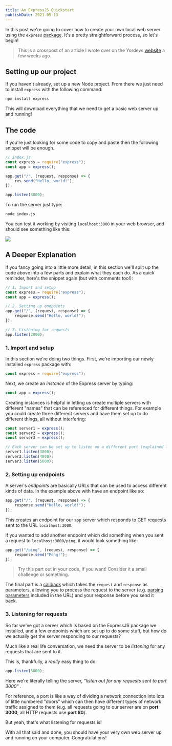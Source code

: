 ```yaml
---
title: An ExpressJS Quickstart
publishDate: 2021-05-13
---
```


In this post we're going to cover how to create your own local web server using the `express` [package](https://npmjs.com/express). It's a pretty straightforward process, so let's begin!

> This is a crosspost of an article I wrote over on the Yordevs [website](https://yordevs.com) a few weeks ago.

## Setting up our project

If you haven't already, set up a new Node project. From there we just need to install `express` with the following command:

```bash
npm install express
```

This will download everything that we need to get a basic web server up and running!

## The code

If you're just looking for some code to copy and paste then the following snippet will be enough.

```js
// index.js
const express = require("express");
const app = express();

app.get("/", (request, response) => {
	res.send("Hello, world!");
});

app.listen(3000);
```

To run the server just type:

```bash
node index.js
```

You can test it working by visiting `localhost:3000` in your web browser, and should see something like this:

![](https://i.imgur.com/wcSGknH.png)

## A Deeper Explanation

If you fancy going into a little more detail, in this section we'll split up the code above into a few parts and explain what they each do. As a quick reminder, here's the snippet again (but with comments too!):

```js
// 1. Import and setup
const express = require("express");
const app = express();

// 2. Setting up endpoints
app.get("/", (request, response) => {
	response.send("Hello, world!");
});

// 3. Listening for requests
app.listen(3000);
```

### 1. Import and setup

In this section we're doing two things. First, we're importing our newly installed `express` package with:

```js
const express = require("express");
```

Next, we create an _instance_ of the Express server by typing:

```js
const app = express();
```

Creating instances is helpful in letting us create multiple servers with different "names" that can be referenced for different things. For example you could create three different servers and have them set up to do different things, all without interfering:

```js
const server1 = express();
const server2 = express();
const server3 = express();

// Each server can be set up to listen on a different port (explained later on) and won't interfere with each other.
server1.listen(3000);
server2.listen(4000);
server3.listen(5000);
```

### 2. Setting up endpoints

A server's _endpoints_ are basically URLs that can be used to access different kinds of data. In the example above with have an endpoint like so:

```js
app.get("/", (request, response) => {
	response.send("Hello, world!");
});
```

This creates an endpoint for our `app` server which responds to GET requests sent to the URL `localhost:3000`.

If you wanted to add another endpoint which did something when you sent a request to `localhost:3000/ping`, it would look something like:

```js
app.get("/ping", (request, response) => {
	response.send("Pong!");
});
```

> Try this part out in your code, if you want! Consider it a small challenge or something.

The final part is a [callback](https://www.javascripttutorial.net/javascript-callback/) which takes the `request` and `response` as parameters, allowing you to process the request to the server (e.g. [parsing parameters](https://masteringjs.io/tutorials/express/params) included in the URL) and your response before you send it back.

### 3. Listening for requests

So far we've got a server which is based on the ExpressJS package we installed, and a few endpoints which are set up to do some stuff, but how do we actually get the server responding to our requests?

Much like a real life conversation, we need the server to be _listening_ for any requests that are sent to it.

This is, thankfully, a _really_ easy thing to do.

```js
app.listen(3000);
```

Here we're literally telling the server, _"listen out for any requests sent to port 3000"_ .

For reference, a port is like a way of dividing a network connection into lots of little numbered "doors" which can then have different types of network traffic assigned to them (e.g. all requests going to our server are on **port 3000**, all HTTP requests use **port 80**).

But yeah, that's what listening for requests is!

With all that said and done, you should have your very own web server up and running on your computer. Congratulations!
